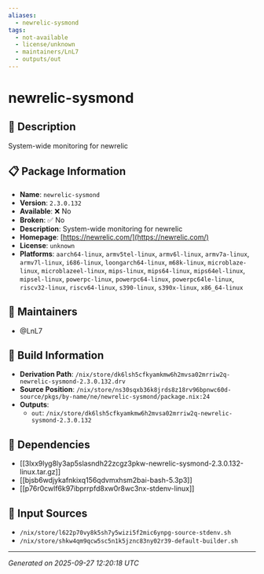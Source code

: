 ```yaml
---
aliases:
  - newrelic-sysmond
tags:
  - not-available
  - license/unknown
  - maintainers/LnL7
  - outputs/out
---
```


# newrelic-sysmond

## 📝 Description

System-wide monitoring for newrelic

## 📋 Package Information

- **Name**: `newrelic-sysmond`
- **Version**: `2.3.0.132`
- **Available**: ❌ No
- **Broken**: ✅ No
- **Description**: System-wide monitoring for newrelic
- **Homepage**: [https://newrelic.com/](https://newrelic.com/)
- **License**: `unknown`
- **Platforms**: `aarch64-linux`, `armv5tel-linux`, `armv6l-linux`, `armv7a-linux`, `armv7l-linux`, `i686-linux`, `loongarch64-linux`, `m68k-linux`, `microblaze-linux`, `microblazeel-linux`, `mips-linux`, `mips64-linux`, `mips64el-linux`, `mipsel-linux`, `powerpc-linux`, `powerpc64-linux`, `powerpc64le-linux`, `riscv32-linux`, `riscv64-linux`, `s390-linux`, `s390x-linux`, `x86_64-linux`
## 👥 Maintainers

- @LnL7


## 🔧 Build Information

- **Derivation Path**: `/nix/store/dk6lsh5cfkyamkmw6h2mvsa02mrriw2q-newrelic-sysmond-2.3.0.132.drv`
- **Source Position**: `/nix/store/ns30sqxb36k8jrds8z18rv96bpnwc60d-source/pkgs/by-name/ne/newrelic-sysmond/package.nix:24`
- **Outputs**:
  - `out`:  `/nix/store/dk6lsh5cfkyamkmw6h2mvsa02mrriw2q-newrelic-sysmond-2.3.0.132`

## 🔗 Dependencies

- [[3lxx9lyg8ly3ap5slasndh22zcgz3pkw-newrelic-sysmond-2.3.0.132-linux.tar.gz]]
- [[bjsb6wdjykafnkixq156qdvmxhsm2bai-bash-5.3p3]]
- [[p76r0cwlf6k97ibprrpfd8xw0r8wc3nx-stdenv-linux]]

## 📁 Input Sources

- `/nix/store/l622p70vy8k5sh7y5wizi5f2mic6ynpg-source-stdenv.sh`
- `/nix/store/shkw4qm9qcw5sc5n1k5jznc83ny02r39-default-builder.sh`

---
*Generated on 2025-09-27 12:20:18 UTC*

